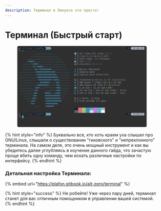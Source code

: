 ```yaml
---
description: Терминал в Линуксе это просто!
---
```


# Терминал (Быстрый старт)

<figure><img src="../../.gitbook/assets/Снимок экрана от 2025-07-13 10-57-24.png" alt=""><figcaption></figcaption></figure>

{% hint style="info" %}
Буквально все, кто хоть краем уха слышал про GNU/Linux, слышали о существовании "гиковского" и "непреклонного" терминала. На самом деле, это очень мощный инструмент и как вы убедитесь далее углубляясь в изучение данного гайда, что зачастую проще вбить одну команду, чем искать различные настройки по интерфейсу.
{% endhint %}

### Детальная настройка Терминала:

{% embed url="https://plafon.gitbook.io/alt-zero/terminal" %}

{% hint style="success" %}
Не робейте! Уже через пару дней, терминал станет для вас отличным помощником в управлении вашей системой.
{% endhint %}
